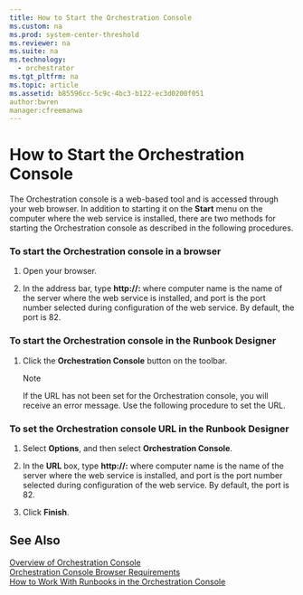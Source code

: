 ```yaml
---
title: How to Start the Orchestration Console
ms.custom: na
ms.prod: system-center-threshold
ms.reviewer: na
ms.suite: na
ms.technology: 
  - orchestrator
ms.tgt_pltfrm: na
ms.topic: article
ms.assetid: b85596cc-5c9c-4bc3-b122-ec3d0200f051
author:bwren
manager:cfreemanwa
---
```

# How to Start the Orchestration Console
The Orchestration console is a web\-based tool and is accessed through your web browser. In addition to starting it on the **Start** menu on the computer where the web service is installed, there are two methods for starting the Orchestration console as described in the following procedures.  
  
### To start the Orchestration console in a browser  
  
1.  Open your browser.  
  
2.  In the address bar, type **http:\/\/<computer name>:<port number>** where computer name is the name of the server where the web service is installed, and port is the port number selected during configuration of the web service. By default, the port is 82.  
  
### To start the Orchestration console in the Runbook Designer  
  
1.  Click the **Orchestration Console** button on the toolbar.  
  
    > [!NOTE]  
    > If the URL has not been set for the Orchestration console, you will receive an error message. Use the following procedure to set the URL.  
  
### To set the Orchestration console URL in the Runbook Designer  
  
1.  Select **Options**, and then select **Orchestration Console**.  
  
2.  In the **URL** box, type **http:\/\/<computer name>:<port number>** where computer name is the name of the server where the web service is installed, and port is the port number selected during configuration of the web service. By default, the port is 82.  
  
3.  Click **Finish**.  
  
## See Also  
[Overview of Orchestration Console](../../orch/manage/Overview-of-Orchestration-Console.md)  
[Orchestration Console Browser Requirements](../../orch/manage/Orchestration-Console-Browser-Requirements.md)  
[How to Work With Runbooks in the Orchestration Console](../../orch/manage/How-to-Work-With-Runbooks-in-the-Orchestration-Console.md)  
  
